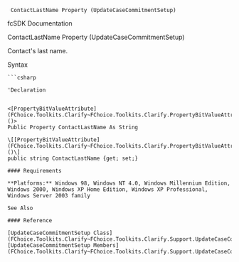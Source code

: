 ﻿     ContactLastName Property (UpdateCaseCommitmentSetup)                                                   

fcSDK Documentation

ContactLastName Property (UpdateCaseCommitmentSetup)

Contact's last name.

Syntax

```vbnet
```csharp

'Declaration
 

<[PropertyBitValueAttribute](FChoice.Toolkits.Clarify~FChoice.Toolkits.Clarify.PropertyBitValueAttribute.md)()>
Public Property ContactLastName As String

\[[PropertyBitValueAttribute](FChoice.Toolkits.Clarify~FChoice.Toolkits.Clarify.PropertyBitValueAttribute.md)()\]
public string ContactLastName {get; set;}

#### Requirements

**Platforms:** Windows 98, Windows NT 4.0, Windows Millennium Edition, Windows 2000, Windows XP Home Edition, Windows XP Professional, Windows Server 2003 family

See Also

#### Reference

[UpdateCaseCommitmentSetup Class](FChoice.Toolkits.Clarify~FChoice.Toolkits.Clarify.Support.UpdateCaseCommitmentSetup.md)  
[UpdateCaseCommitmentSetup Members](FChoice.Toolkits.Clarify~FChoice.Toolkits.Clarify.Support.UpdateCaseCommitmentSetup_members.md)